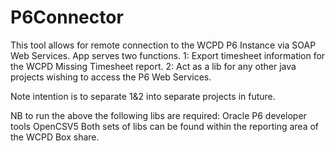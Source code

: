 # P6Connector
This tool allows for remote connection to the WCPD P6 Instance via SOAP Web Services. App serves two functions.
1: Export timesheet information for the WCPD Missing Timesheet report.
2: Act as a lib for any other java projects wishing to access the P6 Web Services.

Note intention is to separate 1&2 into separate projects in future.

NB to run the above the following libs are required:
Oracle P6 developer tools
OpenCSV5 
Both sets of libs can be found within the reporting area of the WCPD Box share.
